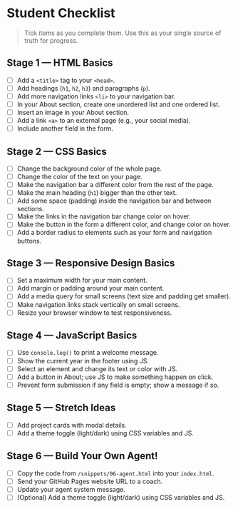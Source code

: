 

# Student Checklist

> Tick items as you complete them. Use this as your single source of truth for progress.

## Stage 1 — HTML Basics
- [ ] Add a `<title>` tag to your `<head>`.
- [ ] Add headings (`h1`, `h2`, `h3`) and paragraphs (`p`).
- [ ] Add more navigation links `<li>` to your navigation bar.
- [ ] In your About section, create one unordered list and one ordered list.
- [ ] Insert an image in your About section.
- [ ] Add a link `<a>` to an external page (e.g., your social media).
- [ ] Include another field in the form.

## Stage 2 — CSS Basics
- [ ] Change the background color of the whole page.
- [ ] Change the color of the text on your page.
- [ ] Make the navigation bar a different color from the rest of the page.
- [ ] Make the main heading (`h1`) bigger than the other text.
- [ ] Add some space (padding) inside the navigation bar and between sections.
- [ ] Make the links in the navigation bar change color on hover.
- [ ] Make the button in the form a different color, and change color on hover.
- [ ] Add a border radius to elements such as your form and navigation buttons.

## Stage 3 — Responsive Design Basics
- [ ] Set a maximum width for your main content.
- [ ] Add margin or padding around your main content.
- [ ] Add a media query for small screens (text size and padding get smaller).
- [ ] Make navigation links stack vertically on small screens.
- [ ] Resize your browser window to test responsiveness.

## Stage 4 — JavaScript Basics
- [ ] Use `console.log()` to print a welcome message.
- [ ] Show the current year in the footer using JS.
- [ ] Select an element and change its text or color with JS.
- [ ] Add a button in About; use JS to make something happen on click.
- [ ] Prevent form submission if any field is empty; show a message if so.

## Stage 5 — Stretch Ideas
- [ ] Add project cards with modal details.
- [ ] Add a theme toggle (light/dark) using CSS variables and JS.

## Stage 6 — Build Your Own Agent!
- [ ] Copy the code from `/snippets/06-agent.html` into your `index.html`.
- [ ] Send your GitHub Pages website URL to a coach.
- [ ] Update your agent system message.
- [ ] (Optional) Add a theme toggle (light/dark) using CSS variables and JS.

